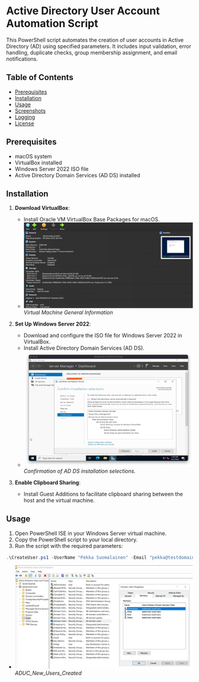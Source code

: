 # Active Directory User Account Automation Script

This PowerShell script automates the creation of user accounts in Active Directory (AD) using specified parameters. It includes input validation, error handling, duplicate checks, group membership assignment, and email notifications.

## Table of Contents

- [Prerequisites](#prerequisites)
- [Installation](#installation)
- [Usage](#usage)
- [Screenshots](#screenshots)
- [Logging](#logging)
- [License](#license)

## Prerequisites

- macOS system
- VirtualBox installed
- Windows Server 2022 ISO file
- Active Directory Domain Services (AD DS) installed

## Installation

1. **Download VirtualBox**:
   - Install Oracle VM VirtualBox Base Packages for macOS.
   - ![Virtual Machine General Information](Screenshots/VM_General_Information.png)
   *Virtual Machine General Information*

2. **Set Up Windows Server 2022**:
   - Download and configure the ISO file for Windows Server 2022 in VirtualBox.
   - Install Active Directory Domain Services (AD DS).
   - ![Confirmation Installation Selections](Screenshots/Confirmation_Installation_Selections.png)
   *Confirmation of AD DS installation selections.*

3. **Enable Clipboard Sharing**:
   - Install Guest Additions to facilitate clipboard sharing between the host and the virtual machine.

## Usage

1. Open PowerShell ISE in your Windows Server virtual machine.
2. Copy the PowerShell script to your local directory.
3. Run the script with the required parameters:

```powershell
.\CreateUser.ps1 -UserName "Pekka Suomalainen" -Email "pekka@testdomain.local" -Department "IT" -JobTitle "Developer"
```
   - ![ADUC_New_Users_Created](Screenshots/ADUC_New_Users_Created.png)
   *ADUC_New_Users_Created*
